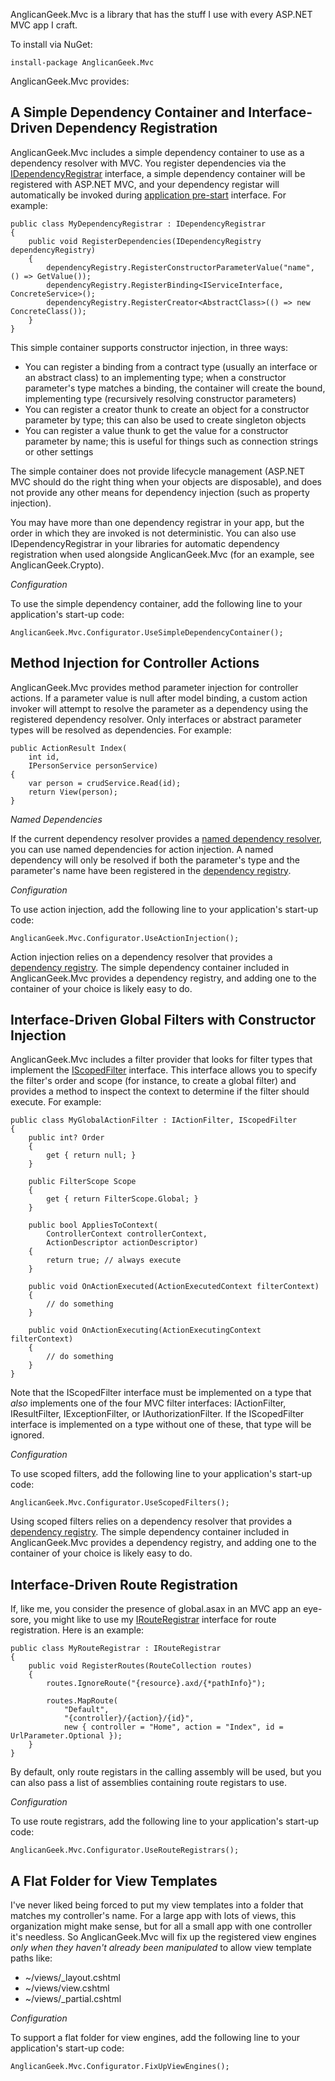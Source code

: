 AnglicanGeek.Mvc is a library that has the stuff I use with every ASP.NET MVC app I craft. 

To install via NuGet:

    install-package AnglicanGeek.Mvc

AnglicanGeek.Mvc provides:

A Simple Dependency Container and Interface-Driven Dependency Registration
--------------------------------------------------------------------------

AnglicanGeek.Mvc includes a simple dependency container to use as a dependency resolver with MVC. You register dependencies via the [IDependencyRegistrar](https://github.com/anglicangeek/AnglicanGeek.Mvc/blob/master/Lib/IDependencyRegistrar.cs) interface, a simple dependency container will be registered with ASP.NET MVC, and your dependency registar will automatically be invoked during [application pre-start](https://github.com/anglicangeek/AnglicanGeek.Mvc/blob/master/Lib/PreApplicationStartCode.cs) interface. For example:

	public class MyDependencyRegistrar : IDependencyRegistrar
	{
		public void RegisterDependencies(IDependencyRegistry dependencyRegistry)
		{
			dependencyRegistry.RegisterConstructorParameterValue("name", () => GetValue());
			dependencyRegistry.RegisterBinding<IServiceInterface, ConcreteService>();
			dependencyRegistry.RegisterCreator<AbstractClass>(() => new ConcreteClass());
		}
	}

This simple container supports constructor injection, in three ways:

* You can register a binding from a contract type (usually an interface or an abstract class) to an implementing type; when a constructor parameter's type matches a binding, the container will create the bound, implementing type (recursively resolving constructor parameters)
* You can register a creator thunk to create an object for a constructor parameter by type; this can also be used to create singleton objects
* You can register a value thunk to get the value for a constructor parameter by name; this is useful for things such as connection strings or other settings

The simple container does not provide lifecycle management (ASP.NET MVC should do the right thing when your objects are disposable), and does not provide any other means for dependency injection (such as property injection).

You may have more than one dependency registrar in your app, but the order in which they are invoked is not deterministic. You can also use IDependencyRegistrar in your libraries for automatic dependency registration when used alongside AnglicanGeek.Mvc (for an example, see AnglicanGeek.Crypto).

*Configuration*

To use the simple dependency container, add the following line to your application's start-up code:

    AnglicanGeek.Mvc.Configurator.UseSimpleDependencyContainer();

Method Injection for Controller Actions
---------------------------------------

AnglicanGeek.Mvc provides method parameter injection for controller actions. If a parameter value is null after model binding, a custom action invoker will attempt to resolve the parameter as a dependency using the registered dependency resolver. Only interfaces or abstract parameter types will be resolved as dependencies. For example:

	public ActionResult Index(
        int id,
		IPersonService personService)
    {
        var person = crudService.Read(id);
		return View(person);
    }

*Named Dependencies*

If the current dependency resolver provides a [named dependency resolver](https://github.com/anglicangeek/AnglicanGeek.Mvc/blob/master/Lib/INamedDependencyResolver.cs), you can use named dependencies for action injection. A named dependency will only be resolved if both the parameter's type and the parameter's name have been registered in the [dependency registry](https://github.com/anglicangeek/AnglicanGeek.Mvc/blob/master/Lib/IDependencyRegistry.cs). 

*Configuration*

To use action injection, add the following line to your application's start-up code:

    AnglicanGeek.Mvc.Configurator.UseActionInjection();

Action injection relies on a dependency resolver that provides a [dependency registry](https://github.com/anglicangeek/AnglicanGeek.Mvc/blob/master/Lib/IDependencyRegistry.cs). The simple dependency container included in AnglicanGeek.Mvc provides a dependency registry, and adding one to the container of your choice is likely easy to do.

Interface-Driven Global Filters with Constructor Injection
----------------------------------------------------------

AnglicanGeek.Mvc includes a filter provider that looks for filter types that implement the [IScopedFilter](https://github.com/anglicangeek/AnglicanGeek.Mvc/blob/master/Lib/IScopedFilter.cs) interface. This interface allows you to specify the filter's order and scope (for instance, to create a global filter) and provides a method to inspect the context to determine if the filter should execute. For example:

	public class MyGlobalActionFilter : IActionFilter, IScopedFilter
	{
		public int? Order
		{
			get { return null; }
		}

		public FilterScope Scope
		{
			get { return FilterScope.Global; }
		}

		public bool AppliesToContext(
			ControllerContext controllerContext, 
			ActionDescriptor actionDescriptor)
		{
			return true; // always execute
		}

		public void OnActionExecuted(ActionExecutedContext filterContext)
		{
			// do something
		}

		public void OnActionExecuting(ActionExecutingContext filterContext)
		{
			// do something
		}
	}

Note that the IScopedFilter interface must be implemented on a type that *also* implements one of the four MVC filter interfaces: IActionFilter, IResultFilter, IExceptionFilter, or IAuthorizationFilter. If the IScopedFilter interface is implemented on a type without one of these, that type will be ignored.

*Configuration*

To use scoped filters, add the following line to your application's start-up code:

    AnglicanGeek.Mvc.Configurator.UseScopedFilters();

Using scoped filters relies on a dependency resolver that provides a [dependency registry](https://github.com/anglicangeek/AnglicanGeek.Mvc/blob/master/Lib/IDependencyRegistry.cs). The simple dependency container included in AnglicanGeek.Mvc provides a dependency registry, and adding one to the container of your choice is likely easy to do.

Interface-Driven Route Registration
-----------------------------------

If, like me, you consider the presence of global.asax in an MVC app an eye-sore, you might like to use my [IRouteRegistrar](https://github.com/anglicangeek/AnglicanGeek.Mvc/blob/master/Lib/IRouteRegistrar.cs) interface for route registration. Here is an example:

	public class MyRouteRegistrar : IRouteRegistrar
	{
		public void RegisterRoutes(RouteCollection routes)
		{
			routes.IgnoreRoute("{resource}.axd/{*pathInfo}");

			routes.MapRoute(
				"Default", 
				"{controller}/{action}/{id}", 
				new { controller = "Home", action = "Index", id = UrlParameter.Optional });
		}
	}

By default, only route registars in the calling assembly will be used, but you can also pass a list of assemblies containing route registars to use.

*Configuration*

To use route registrars, add the following line to your application's start-up code:

    AnglicanGeek.Mvc.Configurator.UseRouteRegistrars();

A Flat Folder for View Templates
--------------------------------

I've never liked being forced to put my view templates into a folder that matches my controller's name. For a large app with lots of views, this organization might make sense, but for all a small app with one controller it's needless. So AnglicanGeek.Mvc will fix up the registered view engines *only when they haven't already been manipulated* to allow view template paths like:

* ~/views/_layout.cshtml
* ~/views/view.cshtml
* ~/views/_partial.cshtml

*Configuration*

To support a flat folder for view engines, add the following line to your application's start-up code:

    AnglicanGeek.Mvc.Configurator.FixUpViewEngines();

